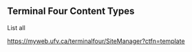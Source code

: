 ## Terminal Four Content Types

List all

https://myweb.ufv.ca/terminalfour/SiteManager?ctfn=template


